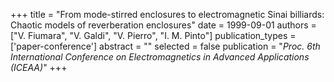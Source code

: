 +++
title = "From mode-stirred enclosures to electromagnetic Sinai billiards: Chaotic models of reverberation enclosures"
date = 1999-09-01
authors = ["V. Fiumara", "V. Galdi", "V. Pierro", "I. M. Pinto"]
publication_types = ['paper-conference']
abstract = ""
selected = false
publication = "*Proc. 6th International Conference on Electromagnetics in Advanced Applications (ICEAA)*"
+++

